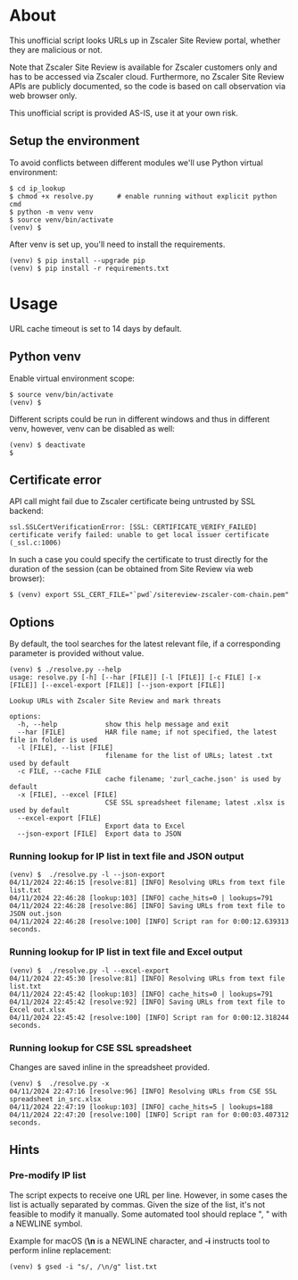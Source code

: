# About
This unofficial script looks URLs up in Zscaler Site Review portal, whether they are malicious or not.

Note that Zscaler Site Review is available for Zscaler customers only and has to be accessed via Zscaler cloud.
Furthermore, no Zscaler Site Review APIs are publicly documented, so the code is based on call observation via
web browser only.

This unofficial script is provided AS-IS, use it at your own risk.

## Setup the environment

To avoid conflicts between different modules we'll use Python virtual environment:

```shell
$ cd ip_lookup
$ chmod +x resolve.py      # enable running without explicit python cmd
$ python -m venv venv
$ source venv/bin/activate
(venv) $
```

After venv is set up, you'll need to install the requirements.

```shell
(venv) $ pip install --upgrade pip
(venv) $ pip install -r requirements.txt
```

# Usage
URL cache timeout is set to 14 days by default.

## Python venv

Enable virtual environment scope:
```shell
$ source venv/bin/activate
(venv) $ 
```

Different scripts could be run in different windows and thus in different venv, however, 
venv can be disabled as well:
```shell
(venv) $ deactivate
$ 
```

## Certificate error
API call might fail due to Zscaler certificate being untrusted by SSL backend:
```shell
ssl.SSLCertVerificationError: [SSL: CERTIFICATE_VERIFY_FAILED] certificate verify failed: unable to get local issuer certificate (_ssl.c:1006)
```
 In such a case you could specify the certificate to trust directly for the duration of the session 
 (can be obtained from Site Review via web browser):
```shell
$ (venv) export SSL_CERT_FILE="`pwd`/sitereview-zscaler-com-chain.pem"
```

## Options

By default, the tool searches for the latest relevant file, if a corresponding parameter is provided
without value.

```shell
(venv) $ ./resolve.py --help
usage: resolve.py [-h] [--har [FILE]] [-l [FILE]] [-c FILE] [-x [FILE]] [--excel-export [FILE]] [--json-export [FILE]]

Lookup URLs with Zscaler Site Review and mark threats

options:
  -h, --help            show this help message and exit
  --har [FILE]          HAR file name; if not specified, the latest file in folder is used
  -l [FILE], --list [FILE]
                        filename for the list of URLs; latest .txt used by default
  -c FILE, --cache FILE
                        cache filename; 'zurl_cache.json' is used by default
  -x [FILE], --excel [FILE]
                        CSE SSL spreadsheet filename; latest .xlsx is used by default
  --excel-export [FILE]
                        Export data to Excel
  --json-export [FILE]  Export data to JSON
```

### Running lookup for IP list in text file and JSON output
```shell
(venv) $  ./resolve.py -l --json-export
04/11/2024 22:46:15 [resolve:81] [INFO] Resolving URLs from text file list.txt
04/11/2024 22:46:28 [lookup:103] [INFO] cache_hits=0 | lookups=791
04/11/2024 22:46:28 [resolve:86] [INFO] Saving URLs from text file to JSON out.json
04/11/2024 22:46:28 [resolve:100] [INFO] Script ran for 0:00:12.639313 seconds.
```

### Running lookup for IP list in text file and Excel output
```shell
(venv) $  ./resolve.py -l --excel-export
04/11/2024 22:45:30 [resolve:81] [INFO] Resolving URLs from text file list.txt
04/11/2024 22:45:42 [lookup:103] [INFO] cache_hits=0 | lookups=791
04/11/2024 22:45:42 [resolve:92] [INFO] Saving URLs from text file to Excel out.xlsx
04/11/2024 22:45:42 [resolve:100] [INFO] Script ran for 0:00:12.318244 seconds.
```

### Running lookup for CSE SSL spreadsheet
Changes are saved inline in the spreadsheet provided.

```shell
(venv) $  ./resolve.py -x
04/11/2024 22:47:16 [resolve:96] [INFO] Resolving URLs from CSE SSL spreadsheet in_src.xlsx
04/11/2024 22:47:19 [lookup:103] [INFO] cache_hits=5 | lookups=188
04/11/2024 22:47:20 [resolve:100] [INFO] Script ran for 0:00:03.407312 seconds.
```

## Hints
### Pre-modify IP list
The script expects to receive one URL per line. However, in some cases the list is actually separated
by commas. Given the size of the list, it's not feasible to modify it manually. Some automated tool
should replace ", " with a NEWLINE symbol.

Example for macOS (**\n** is a NEWLINE character, and **-i** instructs tool to perform inline replacement:
```shell
(venv) $ gsed -i "s/, /\n/g" list.txt
```